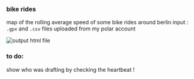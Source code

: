 ### bike rides
map of the rolling average speed of some bike rides around berlin
input : ``.gpx`` and ``.csv`` files uploaded from my polar account

![output html file](https://github.com/dantepawn/rideMyBike/output.png?raw=true)


### to do:
show who was drafting by checking the heartbeat ! 
